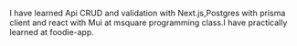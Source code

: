 I have learned Api CRUD  and validation with Next.js,Postgres with prisma client and react with Mui at msquare programming class.I have  practically learned at foodie-app.

